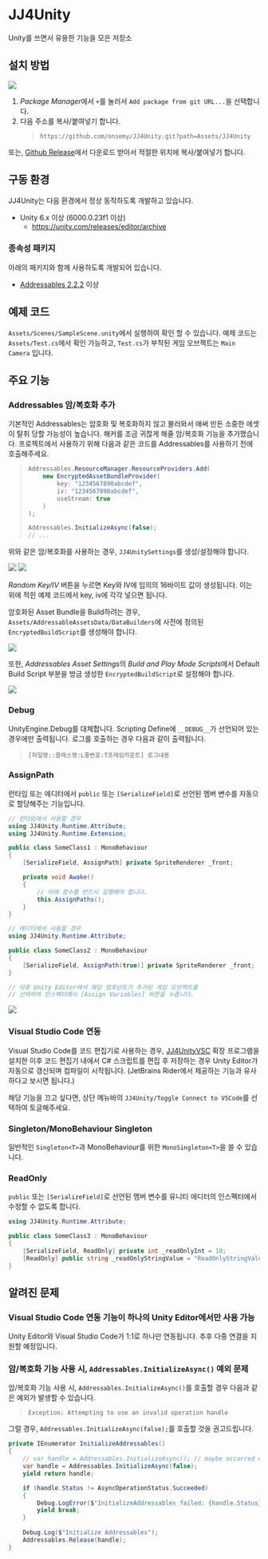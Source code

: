 # JJ4Unity

Unity를 쓰면서 유용한 기능을 모은 저장소

## 설치 방법

![](docs/2025-01-07-00-47-52.png)

1. *Package Manager*에서 `+`를 눌러서 `Add package from git URL...`을 선택합니다.
2. 다음 주소를 복사/붙여넣기 합니다.
    > `https://github.com/onsemy/JJ4Unity.git?path=Assets/JJ4Unity`

또는, [Github Release](https://github.com/onsemy/JJ4Unity/releases)에서 다운로드 받아서 적절한 위치에 복사/붙여넣기 합니다.

## 구동 환경

JJ4Unity는 다음 환경에서 정상 동작하도록 개발하고 있습니다.

- Unity 6.x 이상 (6000.0.23f1 이상)
    - https://unity.com/releases/editor/archive

### 종속성 패키지

아래의 패키지와 함께 사용하도록 개발되어 있습니다.

- [Addressables 2.2.2](https://docs.unity3d.com/Packages/com.unity.addressables@2.2/manual/index.html) 이상

## 예제 코드

`Assets/Scenes/SampleScene.unity`에서 실행하여 확인 할 수 있습니다. 예제 코드는 `Assets/Test.cs`에서 확인 가능하고, `Test.cs`가 부착된 게임 오브젝트는 `Main Camera` 입니다.

## 주요 기능

### Addressables 암/복호화 추가

기본적인 Addressables는 암호화 및 복호화하지 않고 불러와서 애써 만든 소중한 에셋이 탈취 당할 가능성이 높습니다. 해커를 조금 귀찮게 해줄 암/복호화 기능을 추가했습니다. 프로젝트에서 사용하기 위해 다음과 같은 코드를 Addressables를 사용하기 전에 호출해주세요.

> ```csharp
> Addressables.ResourceManager.ResourceProviders.Add(
>     new EncryptedAssetBundleProvider(
>         key: "1234567890abcdef",
>         iv: "1234567890abcdef",
>         useStream: true
>     )
> );
>
> Addressables.InitializeAsync(false);
> // ...
> ```

위와 같은 암/복호화를 사용하는 경우, `JJ4UnitySettings`를 생성/설정해야 합니다.

![](docs/Addressables.png)
![](docs/Addressables-0.png)

*Random Key/IV* 버튼을 누르면 Key와 IV에 임의의 16바이트 값이 생성됩니다. 이는 위에 적힌 예제 코드에서 key, iv에 각각 넣으면 됩니다.

암호화된 Asset Bundle을 Build하려는 경우, `Assets/AddressableAssetsData/DataBuilders`에 사전에 정의된 `EncryptedBuildScript`를 생성해야 합니다.

![](docs/Addressables-1.png)

또한, *Addressables Asset Settings*의 *Build and Play Mode Scripts*에서 Default Build Script 부분을 방금 생성한 `EncryptedBuildScript`로 설정해야 합니다.

![](docs/Addressables-2.png)

### Debug

UnityEngine.Debug를 대체합니다. Scripting Define에 `__DEBUG__`가 선언되어 있는 경우에만 출력됩니다. 로그를 호출하는 경우 다음과 같이 출력됩니다.

> `[파일명::클래스명:L줄번호:T프레임카운트] 로그내용`

### AssignPath

런타임 또는 에디터에서 `public` 또는 `[SerializeField]`로 선언된 멤버 변수를 자동으로 할당해주는 기능입니다.

```csharp
// 런타임에서 사용할 경우
using JJ4Unity.Runtime.Attribute;
using JJ4Unity.Runtime.Extension;

public class SomeClass1 : MonoBehaviour
{
    [SerializeField, AssignPath] private SpriteRenderer _front;

    private void Awake()
    {
        // 아래 함수를 반드시 실행해야 합니다.
        this.AssignPaths();
    }
}
```

```csharp
// 에디터에서 사용할 경우
using JJ4Unity.Runtime.Attribute;

public class SomeClass2 : MonoBehaviour
{
    [SerializeField, AssignPath(true)] private SpriteRenderer _front;
}

// 이후 Unity Editor에서 해당 컴포넌트가 추가된 게임 오브젝트를
// 선택하여 인스펙터에서 [Assign Variables] 버튼을 누릅니다.
```

![](docs/2024-11-20-02-10-53.png)

### Visual Studio Code 연동

Visual Studio Code를 코드 편집기로 사용하는 경우, [JJ4UnityVSC](https://github.com/onsemy/JJ4UnityVSC) 확장 프로그램을 설치한 이후 코드 편집기 내에서 C# 스크립트를 편집 후 저장하는 경우 Unity Editor가 자동으로 갱신되며 컴파일이 시작됩니다. (JetBrains Rider에서 제공하는 기능과 유사하다고 보시면 됩니다.)

해당 기능을 끄고 싶다면, 상단 메뉴바의 `JJ4Unity/Toggle Connect to VSCode`를 선택하여 토글해주세요.

### Singleton/MonoBehaviour Singleton

일반적인 `Singleton<T>`과 MonoBehaviour를 위한 `MonoSingleton<T>`을 쓸 수 있습니다.

### ReadOnly

`public` 또는 `[SerializeField]`로 선언된 멤버 변수를 유니티 에디터의 인스펙터에서 수정할 수 없도록 합니다.

```csharp
using JJ4Unity.Runtime.Attribute;

public class SomeClass3 : MonoBehaviour
{
    [SerializeField, ReadOnly] private int _readOnlyInt = 10;
    [ReadOnly] public string _readOnlyStringValue = "ReadOnlyStringValue";
}
```

## 알려진 문제

### Visual Studio Code 연동 기능이 하나의 Unity Editor에서만 사용 가능

Unity Editor와 Visual Studio Code가 1:1로 하나만 연동됩니다. 추후 다중 연결을 지원할 예정입니다.

### 암/복호화 기능 사용 시, `Addressables.InitializeAsync()` 예외 문제

암/복호화 기능 사용 시, `Addressables.InitializeAsync()`를 호출할 경우 다음과 같은 예외가 발생할 수 있습니다.

> `Exception: Attempting to use an invalid operation handle`

그럴 경우, `Addressables.InitializeAsync(false);`를 호출할 것을 권고드립니다.

```csharp
private IEnumerator InitializeAddressables()
{
    // var handle = Addressables.InitializeAsync(); // maybe occurred exception.
    var handle = Addressables.InitializeAsync(false);
    yield return handle;

    if (handle.Status != AsyncOperationStatus.Succeeded)
    {
        Debug.LogError($"InitializeAddressables failed: {handle.Status}");
        yield break;
    }
    
    Debug.Log($"Initialize Addressables");
    Addressables.Release(handle);
}
```
